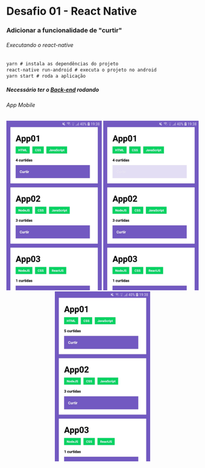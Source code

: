 # Desafio 01 - React Native
### Adicionar a funcionalidade de "curtir"

<h6>Executando o react-native</h6>

```
yarn # instala as dependências do projeto
react-native run-android # executa o projeto no android
yarn start # roda a aplicação
```

<h5>Necessário ter o <a href="https://github.com/miroswd/gostack-nodejs" blank="_target">Back-end</a> rodando</h5>

<h6>App Mobile</h6>
<p align="center">
  <img src="https://github.com/miroswd/gostack-react-native/blob/master/assets/state-i.jpeg" alt="fase-inicial" width="250px"/>
  <img src="https://github.com/miroswd/gostack-react-native/blob/master/assets/state-m.jpeg" alt="pressionando-botao" width="250px"/>
  <img src="https://github.com/miroswd/gostack-react-native/blob/master/assets/state-f.jpeg" alt="fim-da-execucao" width="250px"/>
</p>
